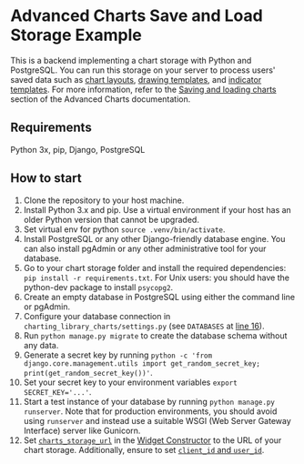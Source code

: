 Advanced Charts Save and Load Storage Example
================

This is a backend implementing a chart storage with Python and PostgreSQL.
You can run this storage on your server to process users' saved data such as [chart layouts], [drawing templates], and [indicator templates].
For more information, refer to the [Saving and loading charts] section of the Advanced Charts documentation.

## Requirements

Python 3x, pip, Django, PostgreSQL

## How to start

1. Clone the repository to your host machine.
2. Install Python 3.x and pip. Use a virtual environment if your host has an older Python version that cannot be upgraded.
3. Set virtual env for python `source .venv/bin/activate`.
3. Install PostgreSQL or any other Django-friendly database engine. You can also install pgAdmin or any other administrative tool for your database.
4. Go to your chart storage folder and install the required dependencies: `pip install -r requirements.txt`. For Unix users: you should have the python-dev package to install `psycopg2`.
5. Create an empty database in PostgreSQL using either the command line or pgAdmin.
6. Configure your database connection in `charting_library_charts/settings.py` (see `DATABASES` at [line 16]).
7. Run `python manage.py migrate` to create the database schema without any data.
8. Generate a secret key by running `python -c 'from django.core.management.utils import get_random_secret_key; print(get_random_secret_key())'`.
9. Set your secret key to your environment variables `export SECRET_KEY='...'`.
10. Start a test instance of your database by running `python manage.py runserver`. Note that for production environments, you should avoid using `runserver` and instead use a suitable WSGI (Web Server Gateway Interface) server like Gunicorn.
11. Set [`charts_storage_url`] in the [Widget Constructor] to the URL of your chart storage. Additionally, ensure to set [`client_id` and `user_id`].

[chart layouts]: https://www.tradingview.com/charting-library-docs/latest/saving_loading/#chart-layouts
[`charts_storage_url`]: https://www.tradingview.com/charting-library-docs/latest/api/interfaces/Charting_Library.ChartingLibraryWidgetOptions/#charts_storage_url
[`client_id` and `user_id`]: https://www.tradingview.com/charting-library-docs/latest/saving_loading/save-load-rest-api/#manage-access-to-saved-charts
[drawing templates]: https://www.tradingview.com/charting-library-docs/latest/saving_loading/#drawing-templates
[indicator templates]: https://www.tradingview.com/charting-library-docs/latest/saving_loading/#indicator-templates
[line 16]: https://github.com/tradingview/saveload_backend/blob/master/charting_library_charts/settings.py#L16
[Saving and loading charts]: https://www.tradingview.com/charting-library-docs/latest/saving_loading/
[Widget Constructor]: https://www.tradingview.com/charting-library-docs/latest/core_concepts/Widget-Constructor/
